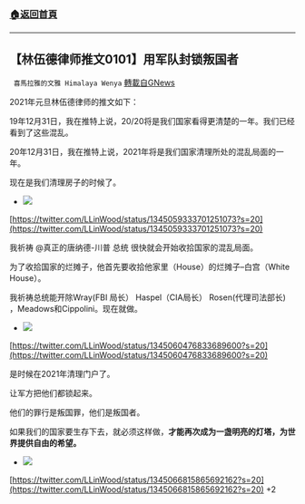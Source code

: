 ###  [:house:返回首頁](https://github.com/ourhimalayas/txt)
---

## 【林伍德律师推文0101】用军队封锁叛国者
` 喜馬拉雅的文雅 Himalaya Wenya` [轉載自GNews](https://gnews.org/zh-hans/707357/)

2021年元旦林伍德律师的推文如下：

19年12月31日，我在推特上说，20/20将是我们国家看得更清楚的一年。我们已经看到了这些混乱。

20年12月31日，我在推特上说，2021年将是我们国家清理所处的混乱局面的一年。

现在是我们清理房子的时候了。

- ![]()![](https://gnews.org/wp-content/uploads/2021/01/on-123119.png)

[https://twitter.com/LLinWood/status/1345059333701251073?s=20](https://twitter.com/LLinWood/status/1345059333701251073?s=20)




我祈祷
@真正的唐纳德-川普 总统
很快就会开始收拾国家的混乱局面。

为了收拾国家的烂摊子，他首先要收拾他家里（House）的烂摊子–白宫（White House）。

我祈祷总统能开除Wray(FBI 局长） Haspel（CIA局长） Rosen(代理司法部长) ，Meadows和Cippolini。现在就做。

- ![]()![](https://gnews.org/wp-content/uploads/2021/01/i-prey-that.png)

[https://twitter.com/LLinWood/status/1345060476833689600?s=20](https://twitter.com/LLinWood/status/1345060476833689600?s=20)




是时候在2021年清理门户了。

让军方把他们都锁起来。

他们的罪行是叛国罪，他们是叛国者。

如果我们的国家要生存下去，就必须这样做，**才能再次成为一盏明亮的灯塔，为世界提供自由的希望。**

- ![]()![](https://gnews.org/wp-content/uploads/2021/01/time-to-clean.png)

[https://twitter.com/LLinWood/status/1345066815865692162?s=20](https://twitter.com/LLinWood/status/1345066815865692162?s=20)
+2
